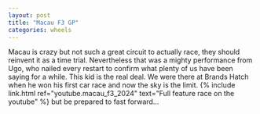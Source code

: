 ```yaml
---
layout: post
title: "Macau F3 GP"
categories: wheels
---
```


Macau is crazy but not such a great circuit to actually race, they should reinvent it as a time trial. Nevertheless that was a mighty performance from Ugo, who nailed every restart to confirm what plenty of us have been saying for a while. This kid is the real deal. We were there at Brands Hatch when he won his first car race and now the sky is the limit. {% include link.html ref="youtube.macau_f3_2024" text="Full feature race on the youtube" %} but be prepared to fast forward...